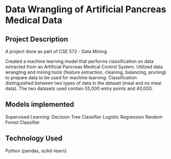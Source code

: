 # Data Wrangling of Artificial Pancreas Medical Data
## Project Description
A project done as part of CSE 572 - Data Mining 

Created a machine learning model that performs classification on data extracted from an Artificial Pancreas Medical Control System. 
Utilized data wrangling and mining tools (feature extraction, cleaning, balancing, pruning) to prepare data to be used for machine learning. Classification distinguished between two types of data in the dataset (meal and no meal data). The two datasets used contain 55,000 entry points and 40,000.

## Models implemented
Supervised Learning: 
Decision Tree Classifier
Logistic Regression
Random Forest Classifier.

## Technology Used
Python (pandas, scikit-learn)
